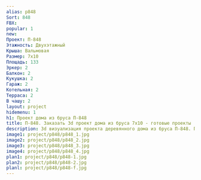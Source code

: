 ```yaml
---
alias: p848
Sort: 848
FBX: 
popular: 1
new: 
Проект: П-848
Этажность: Двухэтажный
Крыша: Вальмовая
Размер: 7х10
Площадь: 133
Эркер: 2
Балкон: 2
Кукушка: 2
Гараж: 2
Котельная: 2
Терраса: 2
В чашу: 2
layout: project
hidemenu: 1
h1: Проект дома из бруса П-848
title: П-848. Заказать 3d проект дома из бруса 7х10 - готовые проекты
description: 3d визуализация проекта деревянного дома из бруса П-848. Площадь 133 м2, размер 7х10. Вы можете внести любые изменения в проект.
image1: project/p848/p848_1.jpg
image2: project/p848/p848_2.jpg
image3: project/p848/p848_3.jpg
image4: project/p848/p848_4.jpg
plan1: project/p848/p848-1.jpg
plan2: project/p848/p848-2.jpg
planl: project/p848/p848-f.jpg
---
```


